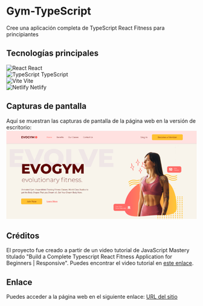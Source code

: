 # Gym-TypeScript

Cree una aplicación completa de TypeScript React Fitness para principiantes



## Tecnologías principales
![React](https://res.cloudinary.com/dzwyvvrtk/image/upload/v1686950743/Icons/React_vhnxrd.png) React  
![TypeScript](https://res.cloudinary.com/dzwyvvrtk/image/upload/v1686950743/Icons/React_vhnxrd.png) TypeScript  
![Vite](https://res.cloudinary.com/dzwyvvrtk/image/upload/v1686950743/Icons/React_vhnxrd.png) Vite  
![Netlify](https://res.cloudinary.com/dzwyvvrtk/image/upload/v1686950743/Icons/React_vhnxrd.png) Netlify  

## Capturas de pantalla
Aquí se muestran las capturas de pantalla de la página web en la versión de escritorio:
![Gym1](./src/assets/screenshots/Gym1.PNG)


## Créditos
El proyecto fue creado a partir de un video tutorial de JavaScript Mastery titulado "Build a Complete Typescript React Fitness Application for Beginners | Responsive". Puedes encontrar el video tutorial en [este enlace](https://www.youtube.com/watch?v=I2NNxr3WPDo).

## Enlace
Puedes acceder a la página web en el siguiente enlace:
[URL del sitio](https://evogym-typescript.netlify.app)
